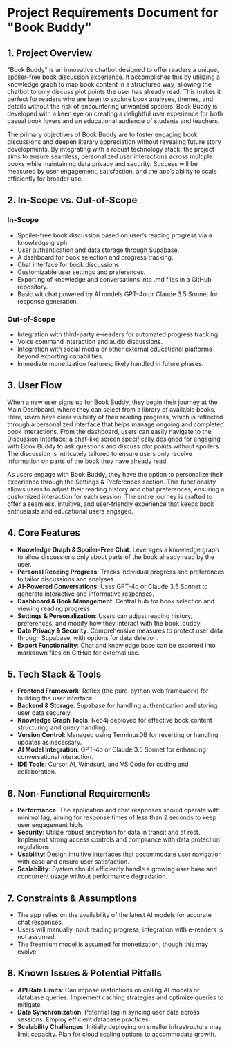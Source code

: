 # Project Requirements Document for "Book Buddy"

## 1. Project Overview

"Book Buddy" is an innovative chatbot designed to offer readers a unique, spoiler-free book discussion experience. It accomplishes this by utilizing a knowledge graph to map book content in a structured way, allowing the chatbot to only discuss plot points the user has already read. This makes it perfect for readers who are keen to explore book analyses, themes, and details without the risk of encountering unwanted spoilers. Book Buddy is developed with a keen eye on creating a delightful user experience for both casual book lovers and an educational audience of students and teachers.

The primary objectives of Book Buddy are to foster engaging book discussions and deepen literary appreciation without revealing future story developments. By integrating with a robust technology stack, the project aims to ensure seamless, personalized user interactions across multiple books while maintaining data privacy and security. Success will be measured by user engagement, satisfaction, and the app’s ability to scale efficiently for broader use.

## 2. In-Scope vs. Out-of-Scope

### **In-Scope**

- Spoiler-free book discussion based on user’s reading progress via a knowledge graph.
- User authentication and data storage through Supabase.
- A dashboard for book selection and progress tracking.
- Chat interface for book discussions.
- Customizable user settings and preferences.
- Exporting of knowledge and conversations into .md files in a GitHub repository.
- Basic wit chat powered by AI models GPT-4o or Claude 3.5 Sonnet for response generation.

### **Out-of-Scope**

- Integration with third-party e-readers for automated progress tracking.
- Voice command interaction and audio discussions.
- Integration with social media or other external educational platforms beyond exporting capabilities.
- Immediate monetization features; likely handled in future phases.

## 3. User Flow

When a new user signs up for Book Buddy, they begin their journey at the Main Dashboard, where they can select from a library of available books. Here, users have clear visibility of their reading progress, which is reflected through a personalized interface that helps manage ongoing and completed book interactions. From the dashboard, users can easily navigate to the Discussion Interface; a chat-like screen specifically designed for engaging with Book Buddy to ask questions and discuss plot points without spoilers. The discussion is intricately tailored to ensure users only receive information on parts of the book they have already read.

As users engage with Book Buddy, they have the option to personalize their experience through the Settings & Preferences section. This functionality allows users to adjust their reading history and chat preferences, ensuring a customized interaction for each session. The entire journey is crafted to offer a seamless, intuitive, and user-friendly experience that keeps book enthusiasts and educational users engaged.

## 4. Core Features

- **Knowledge Graph & Spoiler-Free Chat**: Leverages a knowledge graph to allow discussions only about parts of the book already read by the user.
- **Personal Reading Progress**: Tracks individual progress and preferences to tailor discussions and analyses.
- **AI-Powered Conversations**: Uses GPT-4o or Claude 3.5 Sonnet to generate interactive and informative responses.
- **Dashboard & Book Management**: Central hub for book selection and viewing reading progress.
- **Settings & Personalization**: Users can adjust reading history, preferences, and modify how they interact with the book_buddy.
- **Data Privacy & Security**: Comprehensive measures to protect user data through Supabase, with options for data deletion.
- **Export Functionality**: Chat and knowledge base can be exported into markdown files on GitHub for external use.

## 5. Tech Stack & Tools

- **Frontend Framework**: Reflex (the pure-python web framework) for building the user interface
- **Backend & Storage**: Supabase for handling authentication and storing user data securely.
- **Knowledge Graph Tools**: Neo4j deployed for effective book content structuring and query handling.
- **Version Control**: Managed using TerminusDB for reverting or handling updates as necessary.
- **AI Model Integration**: GPT-4o or Claude 3.5 Sonnet for enhancing conversational interaction.
- **IDE Tools**: Cursor AI, Windsurf, and VS Code for coding and collaboration.

## 6. Non-Functional Requirements

- **Performance**: The application and chat responses should operate with minimal lag, aiming for response times of less than 2 seconds to keep user engagement high.
- **Security**: Utilize robust encryption for data in transit and at rest. Implement strong access controls and compliance with data protection regulations.
- **Usability**: Design intuitive interfaces that accommodate user navigation with ease and ensure user satisfaction.
- **Scalability**: System should efficiently handle a growing user base and concurrent usage without performance degradation.

## 7. Constraints & Assumptions

- The app relies on the availability of the latest AI models for accurate chat responses.
- Users will manually input reading progress; integration with e-readers is not assumed.
- The freemium model is assumed for monetization, though this may evolve.

## 8. Known Issues & Potential Pitfalls

- **API Rate Limits**: Can impose restrictions on calling AI models or database queries. Implement caching strategies and optimize queries to mitigate.
- **Data Synchronization**: Potential lag in syncing user data across sessions. Employ efficient database practices.
- **Scalability Challenges**: Initially deploying on smaller infrastructure may limit capacity. Plan for cloud scaling options to accommodate growth.
